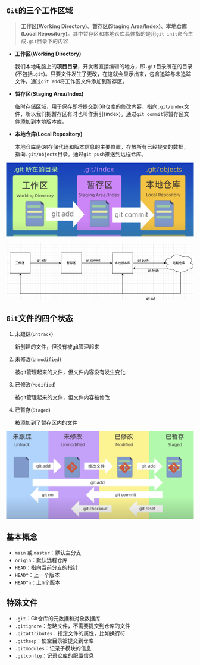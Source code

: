 ## `Git`的三个工作区域

> **工作区(Working Directory)**、**暂存区(Staging Area/Index)**、**本地仓库(Local Repository)**。其中暂存区和本地仓库具体指的是用`git init`命令生成`.git`目录下的内容

* **工作区(Working Directory)**

  我们本地电脑上的**项目目录**，开发者直接编辑的地方，即`.git`目录所在的目录(不包括`.git`)。只要文件发生了更改，在这就会显示出来，包含追踪与未追踪文件。通过`git add`将工作区文件添加到暂存区。

* **暂存区(Staging Area/Index)**

  临时存储区域，用于保存即将提交到Git仓库的修改内容，指向`.git/index`文件，所以我们把暂存区有时也叫作索引(index)。通过`git commit`将暂存区文件添加到本地版本库。

* **本地仓库(Local Repository)**

  本地仓库是Git存储代码和版本信息的主要位置，存放所有已经提交的数据，指向`.git/objects`目录。通过`git push`推送到远程仓库。

![image-20231230165207190](../assets/github/image-20231230165207190.png)

![image-20220807194628700](../assets/github/image-20220807194628700.png)

## `Git`文件的四个状态

1. 未跟踪(`Untrack`)

   新创建的文件，但没有被git管理起来

2. 未修改(`Unmodified`)

   被git管理起来的文件，但文件内容没有发生变化

3. 已修改(`Modified`)

   被git管理起来的文件，但文件内容被修改

4. 已暂存(`Staged`)

   被添加到了暂存区内的文件

![image-20231230165939416](../assets/github/image-20231230165939416.png)

## 基本概念

* `main` 或 `master`：默认主分支
* `origin`：默认远程仓库
* `HEAD`：指向当前分支的指针
* `HEAD^`：上一个版本
* `HEAD^n`：上n个版本

## 特殊文件

* `.git`：Git仓库的元数据和对象数据库
* `.gitignore`：忽略文件，不需要提交到仓库的文件
* `.gitattributes`：指定文件的属性，比如换行符
* `.gitkeep`：使空目录被提交到仓库
* `.gitmodules`：记录子模块的信息
* `.gitconfig`：记录仓库的配置信息